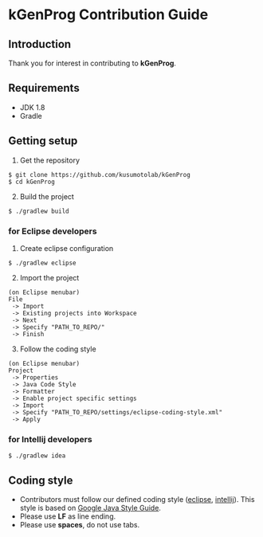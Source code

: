 # kGenProg Contribution Guide
## Introduction
Thank you for interest in contributing to **kGenProg**.

## Requirements
- JDK 1.8
- Gradle

## Getting setup
1. Get the repository
```shell
$ git clone https://github.com/kusumotolab/kGenProg
$ cd kGenProg
```
2. Build the project
```shell
$ ./gradlew build
```

### for Eclipse developers
1. Create eclipse configuration
```shell
$ ./gradlew eclipse
```

2. Import the project
```
(on Eclipse menubar)
File
 -> Import
 -> Existing projects into Workspace
 -> Next
 -> Specify "PATH_TO_REPO/"
 -> Finish
```

3. Follow the coding style
```
(on Eclipse menubar)
Project
 -> Properties
 -> Java Code Style
 -> Formatter
 -> Enable project specific settings
 -> Import
 -> Specify "PATH_TO_REPO/settings/eclipse-coding-style.xml"
 -> Apply
```

### for Intellij developers
```shell
$ ./gradlew idea
```


## Coding style
- Contributors must follow our defined coding style ([eclipse](../blob/master/settings/eclipse-coding-style.xml), [intellij](../blob/master/settings/intellij-coding-style.xml)).
This style is based on [Google Java Style Guide](https://google.github.io/styleguide/javaguide.html).  
- Please use **LF** as line ending.  
- Please use **spaces**, do not use tabs.
